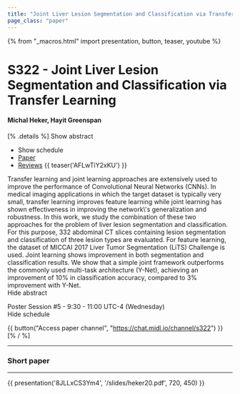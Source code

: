 ```yaml
---
title: "Joint Liver Lesion Segmentation and Classification via Transfer Learning"
page_class: "paper"
---
```


{% from "_macros.html" import presentation, button, teaser, youtube %}

# S322 - Joint Liver Lesion Segmentation and Classification via Transfer Learning

#### Michal Heker, Hayit Greenspan

[% .details %]
<a class="toggle_visibility" data-selector=".abstract" data-level="3">Show abstract</a>
- <a class="toggle_visibility" data-selector=".schedule" data-level="3">Show schedule</a>
- <a href="https://openreview.net/pdf?id=8gSjgXg5U">Paper</a>
- <a href="https://openreview.net/forum?id=8gSjgXg5U">Reviews</a>
{{ teaser('AFLwTiY2xKU') }}

<p>
    <span class="abstract">
        Transfer learning and joint learning approaches are extensively used to improve the performance of Convolutional Neural Networks (CNNs). In medical imaging applications in which the target dataset is typically very small, transfer learning improves feature learning while joint learning has shown effectiveness in improving the network\'s generalization and robustness. In this work, we study the combination of these two approaches for the problem of liver lesion segmentation and classification.      For this purpose, 332 abdominal CT slices containing lesion segmentation and classification of three lesion types are evaluated. For feature learning, the dataset of MICCAI 2017 Liver Tumor Segmentation (LiTS) Challenge is used.      Joint learning shows improvement in both segmentation and classification results.      We show that a simple joint framework outperforms the commonly used multi-task architecture (Y-Net), achieving an improvement of 10% in classification accuracy, compared to 3% improvement with Y-Net.
        <br>
        <span class="actions"><a class="toggle_visibility" data-level="2">Hide abstract</a></span>
    </span>
</p>

<p>
    <span class="schedule">
        Poster Session #5  - 9:30 - 11:00 UTC-4 (Wednesday)
        <br>
        <span class="actions"><a class="toggle_visibility" data-level="2">Hide schedule</a></span>
    </span>
</p>

{{ button("Access paper channel", "https://chat.midl.io/channel/s322") }}
[% / %]

---


### Short paper

---

{{ presentation('8JLLxCS3Ym4', '/slides/heker20.pdf', 720, 450) }}